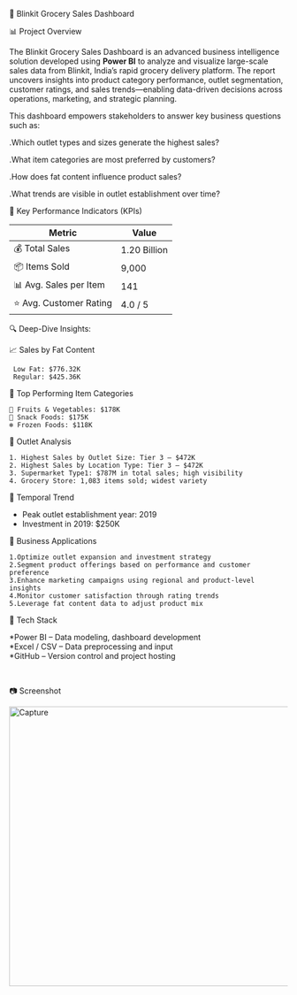 🛒 Blinkit Grocery Sales Dashboard

 📊 Project Overview

The Blinkit Grocery Sales Dashboard is an advanced business intelligence solution developed using **Power BI** to analyze and visualize large-scale sales data from Blinkit, India’s rapid grocery delivery platform. The report uncovers insights into product category performance, outlet segmentation, customer ratings, and sales trends—enabling data-driven decisions across operations, marketing, and strategic planning.

This dashboard empowers stakeholders to answer key business questions such as:

  .Which outlet types and sizes generate the highest sales?
 
  .What item categories are most preferred by customers?
 
  .How does fat content influence product sales?
 
  .What trends are visible in outlet establishment over time?



 📌 Key Performance Indicators (KPIs)

| Metric                    | Value     |
|---------------------------|-----------|
| 💰 Total Sales            | 1.20 Billion |
| 📦 Items Sold             | 9,000     |
| 📊 Avg. Sales per Item    | 141      |
| ⭐ Avg. Customer Rating   | 4.0 / 5   |



🔍 Deep-Dive Insights:

  📈 Sales by Fat Content

     Low Fat: $776.32K  
     Regular: $425.36K  

🥇 Top Performing Item Categories

    🥦 Fruits & Vegetables: $178K  
    🍪 Snack Foods: $175K  
    ❄️ Frozen Foods: $118K  

🏬 Outlet Analysis

    1. Highest Sales by Outlet Size: Tier 3 – $472K  
    2. Highest Sales by Location Type: Tier 3 – $472K  
    3. Supermarket Type1: $787M in total sales; high visibility  
    4. Grocery Store: 1,083 items sold; widest variety  

📅 Temporal Trend

   -  Peak outlet establishment year: 2019  
   -  Investment in 2019: $250K  



🎯 Business Applications

    1.Optimize outlet expansion and investment strategy  
    2.Segment product offerings based on performance and customer preference  
    3.Enhance marketing campaigns using regional and product-level insights  
    4.Monitor customer satisfaction through rating trends  
    5.Leverage fat content data to adjust product mix  



 🧰 Tech Stack

  *Power BI – Data modeling, dashboard development  
  *Excel / CSV – Data preprocessing and input  
  *GitHub – Version control and project hosting  



 

📷 Screenshot


<img width="917" height="506" alt="Capture" src="https://github.com/user-attachments/assets/b2aca9c1-d84f-448c-b9f6-c85842da1159" />



